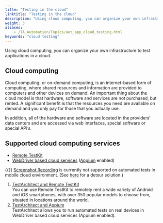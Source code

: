 ```yaml
--- 
title: "Testing in the cloud"
linktitle: "Testing in the cloud"
description: "Using cloud computing, you can organize your own infrastructure to test applications in a cloud."
weight: 3
aliases: 
    - /TA_Automation/Topics/aut_app_cloud_testing.html
keywords: "cloud testing"
---
```


Using cloud computing, you can organize your own infrastructure to test applications in a cloud.

## Cloud computing

Cloud computing, or on-demand computing, is an internet-based form of computing, where shared resources and information are provided to computers and other devices on demand. An important thing about the cloud model is that hardware, software and services are not purchased, but rented. A significant benefit is that the resources you need are available on demand and you only pay for those that you actually use.

In addition, all of the hardware and software are located in the providers’ data centers and are accessed via web interfaces, special software or special API’s.

## Supported cloud computing services

-   [Remote TestKit](/automation-guide/application-testing/mobile-testing/testing-in-the-cloud/testarchitect-and-remote-testkit/)
-   [WebDriver based cloud services](/automation-guide/application-testing/mobile-testing/testing-in-the-cloud/testarchitect-and-appium/) \([Appium](http://appium.io/slate/en/master/?ruby#about-appium) enabled\)

{{<restriction>}} [Screenshot Recording](/user-guide/finding-bugs-with-testarchitect/screenshot-recording/) is currently not supported on automated tests in mobile cloud environment. \(See [here](/automation-guide/application-testing/mobile-testing/additional-tasks-and-tools/constructing-a-video-link-to-record-all-screenshots-during-automation-on-cloud-services/) for a detour solution.\)

1.  [TestArchitect and Remote TestKit](/automation-guide/application-testing/mobile-testing/testing-in-the-cloud/testarchitect-and-remote-testkit/)  
You can use Remote TestKit to remotely rent a wide variety of Android and iOS smartphones, with over 350 popular models to choose from, situated in locations around the world.
2.  [TestArchitect and Appium](/automation-guide/application-testing/mobile-testing/testing-in-the-cloud/testarchitect-and-appium/)  
TestArchitect allows you to run automated tests on real devices in WebDriver based cloud services \(Appium enabled\).



